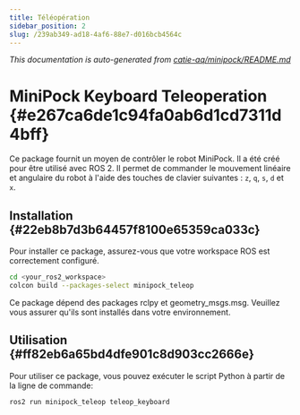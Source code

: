 ```yaml
---
title: Téléopération
sidebar_position: 2
slug: /239ab349-ad18-4af6-88e7-d016bcb4564c
---
```




_This documentation is auto-generated from_ [_catie-aq/minipock/README.md_](https://github.com/catie-aq/minipock)


# MiniPock Keyboard Teleoperation {#e267ca6de1c94fa0ab6d1cd7311d4bff}


Ce package fournit un moyen de contrôler le robot MiniPock. Il a été créé pour être utilisé avec ROS 2. Il permet de
commander le mouvement linéaire et angulaire du robot à l'aide des touches de clavier suivantes : `z`, `q`, `s`, `d` et `x`.


## Installation {#22eb8b7d3b64457f8100e65359ca033c}


Pour installer ce package, assurez-vous que votre workspace ROS est correctement configuré.


```bash
cd <your_ros2_workspace>
colcon build --packages-select minipock_teleop
```


Ce package dépend des packages rclpy et geometry_msgs.msg. Veuillez vous assurer qu'ils sont installés dans votre
environnement.


## Utilisation {#ff82eb6a65bd4dfe901c8d903cc2666e}


Pour utiliser ce package, vous pouvez exécuter le script Python à partir de la ligne de commande:


```bash
ros2 run minipock_teleop teleop_keyboard
```

